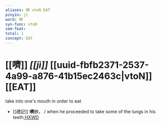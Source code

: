```yaml
---
aliases: 嚌 vtoN EAT
pinyin: jì
word: 嚌
syn-func: vtoN
sem-feat: 
total: 1
concept: EAT 
---
```

# [[嚌]] *[[jì]]*  [[uuid-fbfb2371-2537-4a99-a876-41b15ec2463c|vtoN]] [[EAT]]
take into one's mouth in order to eat
 - [[禮記]] **嚌**肺， / when he proceeded to take some of the lungs in his teeth,[HXWD](https://hxwd.org/textview.html?location=KR1d0052_tls_046-4a.5)